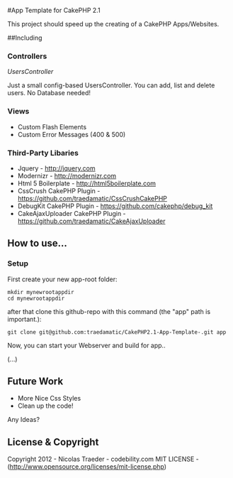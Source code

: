 #App Template for CakePHP 2.1

This project should speed up the creating of a CakePHP Apps/Websites.

##Including

### Controllers

*UsersController*

Just a small config-based UsersController. You can add, list and delete users. No Database needed!


### Views

* Custom Flash Elements
* Custom Error Messages (400 & 500)

### Third-Party Libaries

* Jquery - http://jquery.com
* Modernizr - http://modernizr.com
* Html 5 Boilerplate - http://html5boilerplate.com
* CssCrush CakePHP Plugin - https://github.com/traedamatic/CssCrushCakePHP
* DebugKit CakePHP Plugin - https://github.com/cakephp/debug_kit
* CakeAjaxUploader CakePHP Plugin - https://github.com/traedamatic/CakeAjaxUploader

## How to use...

### Setup

First create your new app-root folder:

```
mkdir mynewrootappdir
cd mynewrootappdir
```

after that clone this github-repo with this command (the "app" path is important.):

```
git clone git@github.com:traedamatic/CakePHP2.1-App-Template-.git app
```

Now, you can start your Webserver and build for app..

(...)


## Future Work

* More Nice Css Styles
* Clean up the code!

Any Ideas?


## License & Copyright

Copyright 2012 - Nicolas Traeder - codebility.com
MIT LICENSE - (http://www.opensource.org/licenses/mit-license.php) 


